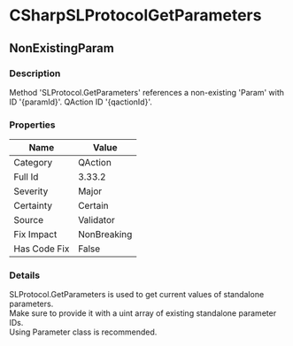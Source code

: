 ﻿---  
uid: Validator_3_33_2  
---

# CSharpSLProtocolGetParameters

## NonExistingParam

### Description

Method 'SLProtocol.GetParameters' references a non\-existing 'Param' with ID '{paramId}'. QAction ID '{qactionId}'.

### Properties

| Name         | Value       |
| ------------ | ----------- |
| Category     | QAction     |
| Full Id      | 3.33.2      |
| Severity     | Major       |
| Certainty    | Certain     |
| Source       | Validator   |
| Fix Impact   | NonBreaking |
| Has Code Fix | False       |

### Details

SLProtocol.GetParameters is used to get current values of standalone parameters.  
Make sure to provide it with a uint array of existing standalone parameter IDs.  
Using Parameter class is recommended.

